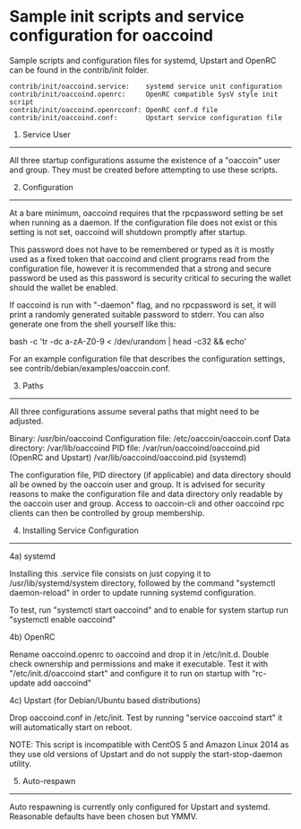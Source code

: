 Sample init scripts and service configuration for oaccoind
==========================================================

Sample scripts and configuration files for systemd, Upstart and OpenRC
can be found in the contrib/init folder.

    contrib/init/oaccoind.service:    systemd service unit configuration
    contrib/init/oaccoind.openrc:     OpenRC compatible SysV style init script
    contrib/init/oaccoind.openrcconf: OpenRC conf.d file
    contrib/init/oaccoind.conf:       Upstart service configuration file

1. Service User
---------------------------------

All three startup configurations assume the existence of a "oaccoin" user
and group.  They must be created before attempting to use these scripts.

2. Configuration
---------------------------------

At a bare minimum, oaccoind requires that the rpcpassword setting be set
when running as a daemon.  If the configuration file does not exist or this
setting is not set, oaccoind will shutdown promptly after startup.

This password does not have to be remembered or typed as it is mostly used
as a fixed token that oaccoind and client programs read from the configuration
file, however it is recommended that a strong and secure password be used
as this password is security critical to securing the wallet should the
wallet be enabled.

If oaccoind is run with "-daemon" flag, and no rpcpassword is set, it will
print a randomly generated suitable password to stderr.  You can also
generate one from the shell yourself like this:

bash -c 'tr -dc a-zA-Z0-9 < /dev/urandom | head -c32 && echo'


For an example configuration file that describes the configuration settings,
see contrib/debian/examples/oaccoin.conf.

3. Paths
---------------------------------

All three configurations assume several paths that might need to be adjusted.

Binary:              /usr/bin/oaccoind
Configuration file:  /etc/oaccoin/oaccoin.conf
Data directory:      /var/lib/oaccoind
PID file:            /var/run/oaccoind/oaccoind.pid (OpenRC and Upstart)
                     /var/lib/oaccoind/oaccoind.pid (systemd)

The configuration file, PID directory (if applicable) and data directory
should all be owned by the oaccoin user and group.  It is advised for security
reasons to make the configuration file and data directory only readable by the
oaccoin user and group.  Access to oaccoin-cli and other oaccoind rpc clients
can then be controlled by group membership.

4. Installing Service Configuration
-----------------------------------

4a) systemd

Installing this .service file consists on just copying it to
/usr/lib/systemd/system directory, followed by the command
"systemctl daemon-reload" in order to update running systemd configuration.

To test, run "systemctl start oaccoind" and to enable for system startup run
"systemctl enable oaccoind"

4b) OpenRC

Rename oaccoind.openrc to oaccoind and drop it in /etc/init.d.  Double
check ownership and permissions and make it executable.  Test it with
"/etc/init.d/oaccoind start" and configure it to run on startup with
"rc-update add oaccoind"

4c) Upstart (for Debian/Ubuntu based distributions)

Drop oaccoind.conf in /etc/init.  Test by running "service oaccoind start"
it will automatically start on reboot.

NOTE: This script is incompatible with CentOS 5 and Amazon Linux 2014 as they
use old versions of Upstart and do not supply the start-stop-daemon utility.

5. Auto-respawn
-----------------------------------

Auto respawning is currently only configured for Upstart and systemd.
Reasonable defaults have been chosen but YMMV.


